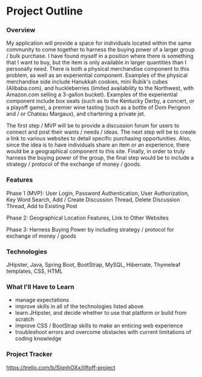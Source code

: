 # Project Outline

### Overview

My application will provide a space for individuals located within the same community to come together to harness the buying power of a larger group / bulk purchase.
I have found myself in a position where there is something that I want to buy, but the item is only available in larger quantities than I personally need.
There is both a physical merchandise component to this problem, as well as an experiential component.
Examples of the physical merchandise side include Hanukkah cookies, mini Rubik's cubes (Alibaba.com), and huckleberries (limited availability to the Northwest, with Amazon.com selling a 3-gallon bucket).
Examples of the experiential component include box seats (such as to the Kentucky Derby, a concert, or a playoff game), a premier wine tasting (such as a bottle of Dom Perignon and / or Chateau Margaux), and chartering a private jet.

The first step / MVP will be to provide a discussion forum for users to connect and post their wants / needs / ideas.
The next step will be to create a link to various websites to detail specific purchasing opportunities.  Also, since the idea is to have individuals share an item or an experience, there would be a geographical component to this site.
Finally, in order to truly harness the buying power of the group, the final step would be to include a strategy / protocol of the exchange of money / goods.

### Features

Phase 1 (MVP):
User Login,
Password Authentication,
User Authorization,
Key Word Search,
Add / Create Discussion Thread,
Delete Discussion Thread,
Add to Existing Post

Phase 2:
Geographical Location Features,
Link to Other Websites

Phase 3:
Harness Buying Power by including strategy / protocol for exchange of money / goods

### Technologies

JHipster,
Java,
Spring Boot,
BootStrap,
MySQL,
Hibernate,
Thymeleaf templates,
CSS,
HTML

### What I'll Have to Learn

- manage expectations
- improve skills in all of the technologies listed above
- learn JHipster, and decide whether to use that platform or build from scratch
- improve CSS / BootStrap skills to make an enticing web experience
- troubleshoot errors and overcome obstacles with current limitations of coding knowledge 

### Project Tracker

https://trello.com/b/SlqnhOXx/liftoff-project
